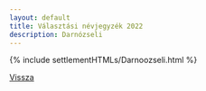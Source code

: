 ```yaml
---
layout: default
title: Választási névjegyzék 2022
description: Darnózseli
---
```


{% include settlementHTMLs/Darnoozseli.html %}

[Vissza](./)